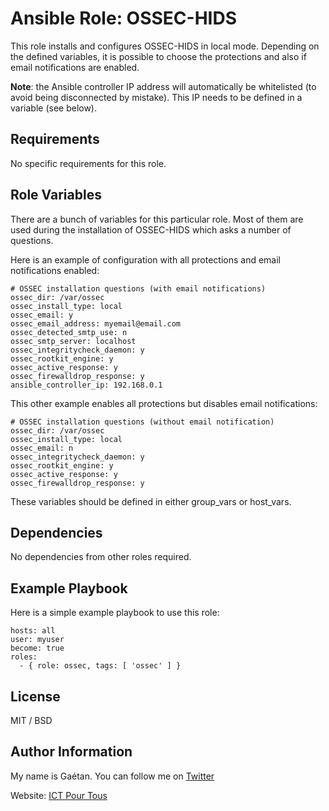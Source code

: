 Ansible Role: OSSEC-HIDS
=========

This role installs and configures OSSEC-HIDS in local mode. Depending on the defined variables, it is possible to choose the protections and also if email notifications are enabled.

**Note**: the Ansible controller IP address will automatically be whitelisted (to avoid being disconnected by mistake). This IP needs to be defined in a variable (see below).

Requirements
------------

No specific requirements for this role.

Role Variables
--------------

There are a bunch of variables for this particular role. Most of them are used during the installation of OSSEC-HIDS which asks a number of questions.

Here is an example of configuration with all protections and email notifications enabled:


```
# OSSEC installation questions (with email notifications)
ossec_dir: /var/ossec
ossec_install_type: local
ossec_email: y
ossec_email_address: myemail@email.com
ossec_detected_smtp_use: n
ossec_smtp_server: localhost
ossec_integritycheck_daemon: y
ossec_rootkit_engine: y
ossec_active_response: y
ossec_firewalldrop_response: y
ansible_controller_ip: 192.168.0.1
```


This other example enables all protections but disables email notifications:


```
# OSSEC installation questions (without email notification)
ossec_dir: /var/ossec
ossec_install_type: local
ossec_email: n
ossec_integritycheck_daemon: y
ossec_rootkit_engine: y
ossec_active_response: y
ossec_firewalldrop_response: y
```

These variables should be defined in either group_vars or host_vars.

Dependencies
------------

No dependencies from other roles required.

Example Playbook
----------------

Here is a simple example playbook to use this role:

```
hosts: all
user: myuser
become: true
roles:
  - { role: ossec, tags: [ 'ossec' ] }
```

License
-------

MIT / BSD

Author Information
------------------

My name is Gaétan. You can follow me on [Twitter](https://twitter.com/gaetanict)

Website: [ICT Pour Tous](https://www.ictpourtous.com)
